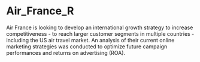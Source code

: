 # Air_France_R
Air France is looking to develop an international growth strategy to increase competitiveness - to reach larger customer segments in multiple countries - including the US air travel market. An analysis of their current online marketing strategies was conducted to optimize future campaign performances and returns on advertising (ROA).
